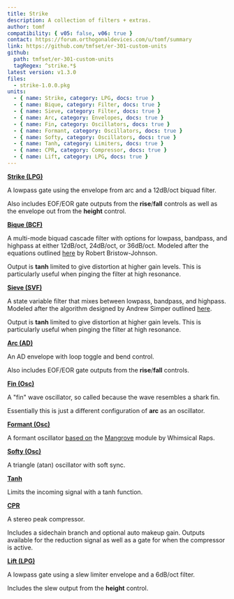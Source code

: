 ```yaml
---
title: Strike
description: A collection of filters + extras.
author: tomf
compatibility: { v05: false, v06: true }
contact: https://forum.orthogonaldevices.com/u/tomf/summary
link: https://github.com/tmfset/er-301-custom-units
github:
  path: tmfset/er-301-custom-units
  tagRegex: ^strike.*$
latest version: v1.3.0
files:
  - strike-1.0.0.pkg
units:
  - { name: Strike, category: LPG, docs: true }
  - { name: Bique, category: Filter, docs: true }
  - { name: Sieve, category: Filter, docs: true }
  - { name: Arc, category: Envelopes, docs: true }
  - { name: Fin, category: Oscillators, docs: true }
  - { name: Formant, category: Oscillators, docs: true }
  - { name: Softy, category: Oscillators, docs: true }
  - { name: Tanh, category: Limiters, docs: true }
  - { name: CPR, category: Compressor, docs: true }
  - { name: Lift, category: LPG, docs: true }
---
```


**[Strike (LPG)](/docs/strike/strike)** 
<md-img src="strike/strike.png" alt=""></md-img> 

A lowpass gate using the envelope from arc and a 12dB/oct biquad filter. 

Also includes EOF/EOR gate outputs from the **rise**/**fall** controls as well as the envelope out from the **height** control. 

**[Bique (BCF)](/docs/strike/bique)** 
<md-img src="strike/bique.png" alt=""></md-img> 

A multi-mode biquad cascade filter with options for lowpass, bandpass, and highpass at either 12dB/oct, 24dB/oct, or 36dB/oct. Modeled after the equations outlined [here](https://webaudio.github.io/Audio-EQ-Cookbook/audio-eq-cookbook.html) by Robert Bristow-Johnson. 

Output is **tanh** limited to give distortion at higher gain levels. This is particularly useful when pinging the filter at high resonance. 

**[Sieve (SVF)](/docs/strike/sieve)** 
<md-img src="strike/sieve.png" alt=""></md-img> 

A state variable filter that mixes between lowpass, bandpass, and highpass. Modeled after the algorithm designed by Andrew Simper outlined [here](https://www.cytomic.com/files/dsp/SvfLinearTrapOptimised2.pdf). 

Output is **tanh** limited to give distortion at higher gain levels. This is particularly useful when pinging the filter at high resonance. 

**[Arc (AD)](/docs/strike/arc)** 
<md-img src="strike/arc.png" alt=""></md-img> 
<md-img src="strike/arc-wave.png" alt=""></md-img> 

An AD envelope with loop toggle and bend control. 

Also includes EOF/EOR gate outputs from the **rise**/**fall** controls. 

**[Fin (Osc)](/docs/strike/fin)** 
<md-img src="strike/fin.png" alt=""></md-img> 
<md-img src="strike/fin-wave.png" alt=""></md-img> 

A "fin" wave oscillator, so called because the wave resembles a shark fin. 

Essentially this is just a different configuration of **arc** as an oscillator. 

**[Formant (Osc)](/docs/strike/formant)** 
<md-img src="strike/formant.png" alt=""></md-img> 
<md-img src="strike/formant-wave.png" alt=""></md-img> 

A formant oscillator [based on](https://github.com/whimsicalraps/Mannequins-Technical-Maps/blob/master/mangrove/mangrove.md) the [Mangrove](https://www.whimsicalraps.com/products/mangrove) module by Whimsical Raps. 

**[Softy (Osc)](/docs/strike/softy)** 
<md-img src="strike/softy.png" alt=""></md-img> 
<md-img src="strike/softy-wave.png" alt=""></md-img> 
<md-img src="strike/softy-wave2.png" alt=""></md-img>

A triangle (atan) oscillator with soft sync. 

**[Tanh](/docs/strike/tanh)** 
<md-img src="strike/tanh.png" alt=""></md-img> 

Limits the incoming signal with a tanh function. 

**[CPR](/docs/strike/cpr)**
<md-img src="strike/cpr.png" alt=""></md-img> 
<md-img src="strike/cpr-sub.png" alt=""></md-img> 

A stereo peak compressor.

Includes a sidechain branch and optional auto makeup gain. Outputs available for the reduction signal as well as a gate for when the compressor is active.

**[Lift (LPG)](/docs/strike/lift)**
<md-img src="strike/lift.png" alt=""></md-img> 

A lowpass gate using a slew limiter envelope and a 6dB/oct filter.

Includes the slew output from the **height** control.
